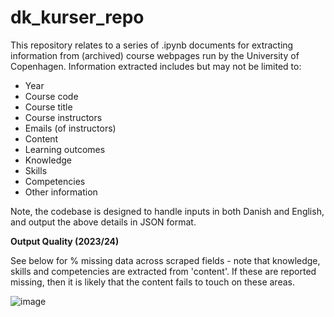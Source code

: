 # dk_kurser_repo

This repository relates to a series of .ipynb documents for extracting information from (archived) course webpages run by the University of Copenhagen. Information extracted includes but may not be limited to:

- Year
- Course code
- Course title
- Course instructors
- Emails (of instructors)
- Content
- Learning outcomes
- Knowledge
- Skills
- Competencies
- Other information

Note, the codebase is designed to handle inputs in both Danish and English, and output the above details in JSON format.

**Output Quality (2023/24)**

See below for % missing data across scraped fields - note that knowledge, skills and competencies are extracted from 'content'. If these are reported missing, then it is likely that the content fails to touch on these areas.

![image](https://github.com/user-attachments/assets/acff006e-29d4-48d4-ac81-c822ab5957f7) 
